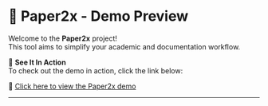 # 📄 Paper2x - Demo Preview

Welcome to the **Paper2x** project!  
This tool aims to simplify your academic and documentation workflow.

🚀 **See It In Action**  
To check out the demo in action, click the link below:

🔗 [Click here to view the Paper2x demo](https://drive.google.com/file/d/111jtR-kV5f7JhN7nkKRmWIBUXsK9gKzO/view?usp=sharing)

---
